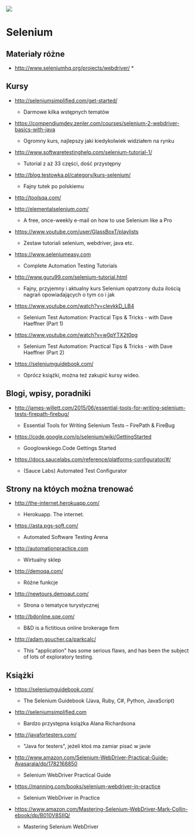 [![](https://img.shields.io/badge/Facebook-%23TestowanieOprogramowania-blue.svg)](https://www.facebook.com/groups/TestowanieOprogramowania/)


# Selenium

## Materiały różne

* http://www.seleniumhq.org/projects/webdriver/
  *

## Kursy

* http://seleniumsimplified.com/get-started/
  * Darmowe kilka wstępnych tematów

* https://compendiumdev.zenler.com/courses/selenium-2-webdriver-basics-with-java
  * Ogromny kurs, najlepszy jaki kiedykolwiek widziałem na rynku

* http://www.softwaretestinghelp.com/selenium-tutorial-1/
  * Tutorial z aż 33 części, dość przystępny

* http://blog.testowka.pl/category/kurs-selenium/
  * Fajny tutek po polskiemu

* http://toolsqa.com/

* http://elementalselenium.com/
  * A free, once-weekly e-mail on how to use Selenium like a Pro

* https://www.youtube.com/user/GlassBoxT/playlists
  * Zestaw tutoriali selenium, webdriver, java etc.

* https://www.seleniumeasy.com
  * Complete Automation Testing Tutorials

* http://www.guru99.com/selenium-tutorial.html
  * Fajny, przyjemny i aktualny kurs Selenium opatrzony duża ilością nagrań opowiadających o tym co i jak

* https://www.youtube.com/watch?v=cIevkkD_LB4
  * Selenium Test Automation: Practical Tips & Tricks - with Dave Haeffner (Part 1)

* https://www.youtube.com/watch?v=w0pYTX2t0pg
  * Selenium Test Automation: Practical Tips & Tricks - with Dave Haeffner (Part 2)

* https://seleniumguidebook.com/
  * Oprócz książki, można też zakupić kursy wideo.


## Blogi, wpisy, poradniki

* http://james-willett.com/2015/06/essential-tools-for-writing-selenium-tests-firepath-firebug/
  * Essential Tools for Writing Selenium Tests – FirePath & FireBug

* https://code.google.com/p/selenium/wiki/GettingStarted
  * Googlowskiego.Code Gettings Started

* https://docs.saucelabs.com/reference/platforms-configurator/#/
  * (Sauce Labs) Automated Test Configurator

## Strony na któych można trenować

* http://the-internet.herokuapp.com/
  * Herokuapp. The internet.
  
* https://asta.pgs-soft.com/
  * Automated Software Testing Arena

* http://automationpractice.com
  * Wirtualny sklep

* http://demoqa.com/
  * Różne funkcje
  
* http://newtours.demoaut.com/
  * Strona o tematyce turystycznej
  
* http://bdonline.sqe.com/
  * B&D is a fictitious online brokerage firm

* http://adam.goucher.ca/parkcalc/
  * This "application" has some serious flaws, and has been the subject of lots of exploratory testing.

## Książki

* https://seleniumguidebook.com/
  * The Selenium Guidebook (Java, Ruby, C#, Python, JavaScript)

* http://seleniumsimplified.com
  * Bardzo przystępna książka Alana Richardsona

* http://javafortesters.com/
  * "Java for testers", jeżeli ktoś ma zamiar pisać w javie

* http://www.amazon.com/Selenium-WebDriver-Practical-Guide-Avasarala/dp/1782168850
  * Selenium WebDriver Practical Guide

* https://manning.com/books/selenium-webdriver-in-practice
  * Selenium WebDriver in Practice

* https://www.amazon.com/Mastering-Selenium-WebDriver-Mark-Collin-ebook/dp/B010V8SIIQ/
  * Mastering Selenium WebDriver
